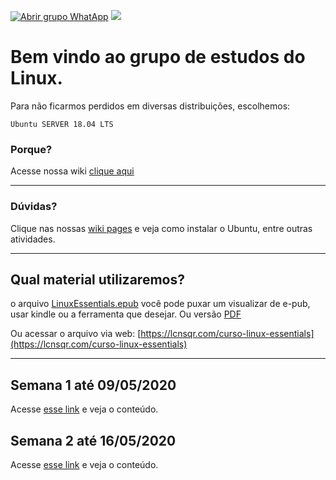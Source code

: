 [![Abrir grupo WhatApp](https://img.shields.io/badge/WhatApp-147%20participantes-green.svg "Abrir grupo WhatApp")](https://chat.whatsapp.com/Huv7T5nB11N5ObNYMaEXx5 "Abrir grupo WhatApp") ![](https://img.shields.io/badge/SemanaAtual-1-yellow.svg) 


# Bem vindo ao grupo de estudos do Linux.

Para não ficarmos perdidos em diversas distribuições, escolhemos:

`Ubuntu SERVER 18.04 LTS`

### Porque?
Acesse nossa wiki [clique aqui](https://github.com/UnivespTeam/Linux/wiki/Qual-distribui%C3%A7%C3%A3o-vamos-usar%3F)


------------
### Dúvidas?
Clique nas nossas [wiki pages](https://github.com/UnivespTeam/Linux/wiki) e veja como instalar o Ubuntu, entre outras atividades.

------------

## Qual material utilizaremos?

o arquivo [LinuxEssentials.epub](https://github.com/UnivespTeam/Linux/blob/master/LinuxEssentials.epub "LinuxEssentials.epub") você pode puxar um visualizar de e-pub, usar kindle ou a ferramenta que desejar.
Ou versão [PDF](https://github.com/UnivespTeam/Linux/blob/master/LinuxEssentials.pdf)

Ou acessar o arquivo via web:
[https://lcnsqr.com/curso-linux-essentials](https://lcnsqr.com/curso-linux-essentials)


------------
## Semana 1 até 09/05/2020
Acesse [esse link](https://github.com/UnivespTeam/Linux/wiki/Semana-1) e veja o conteúdo.

## Semana 2 até 16/05/2020
Acesse [esse link](https://github.com/UnivespTeam/Linux/wiki/Semana-2) e veja o conteúdo.
